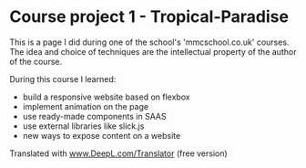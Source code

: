 # Course project 1 - Tropical-Paradise
This is a page I did during one of the school's 'mmcschool.co.uk' courses. The idea and choice of techniques are the intellectual property of the author of the course. 

During this course I learned: 
- build a responsive website based on flexbox 
- implement animation on the page 
- use ready-made components in SAAS 
- use external libraries like slick.js
- new ways to expose content on a website

Translated with www.DeepL.com/Translator (free version)
